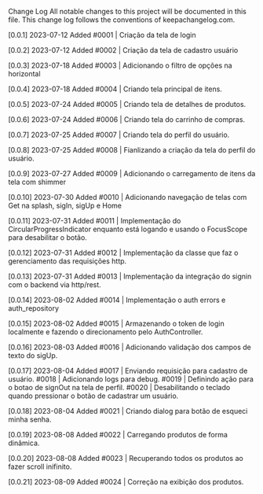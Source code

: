 Change Log
All notable changes to this project will be documented in this file. This change log follows the conventions of keepachangelog.com.

[0.0.1] 2023-07-12
Added
#0001 | Criação da tela de login

[0.0.2] 2023-07-12
Added
#0002 | Criação da tela de cadastro usuário

[0.0.3] 2023-07-18
Added
#0003 | Adicionando o filtro de opções na horizontal

[0.0.4] 2023-07-18
Added
#0004 | Criando tela principal de itens.

[0.0.5] 2023-07-24
Added
#0005 | Criando tela de detalhes de produtos.

[0.0.6] 2023-07-24
Added
#0006 | Criando tela do carrinho de compras.

[0.0.7] 2023-07-25
Added
#0007 | Criando tela do perfil do usuário.

[0.0.8] 2023-07-25
Added
#0008 | Fianlizando a criação da tela do perfil do usuário.

[0.0.9] 2023-07-27
Added
#0009 | Adicionando o carregamento de itens da tela com shimmer

[0.0.10] 2023-07-30
Added
#0010 | Adicionando navegação de telas com Get na splash, sigIn, sigUp e Home

[0.0.11] 2023-07-31
Added
#0011 | Implementação do CircularProgressIndicator enquanto está logando e usando o FocusScope para desabilitar o botão.

[0.0.12] 2023-07-31
Added
#0012 | Implementação da classe que faz o gerenciamento das requisições http.

[0.0.13] 2023-07-31
Added
#0013 | Implementação da integração do signin com o backend via http/rest.

[0.0.14] 2023-08-02
Added
#0014 | Implementação o auth errors e auth_repository

[0.0.15] 2023-08-02
Added
#0015 | Armazenando o token de login localmente e fazendo o direcionamento pelo AuthController.

[0.0.16] 2023-08-03
Added
#0016 | Adicionando validação dos campos de texto do sigUp.

[0.0.17] 2023-08-04
Added
#0017 | Enviando requisição para cadastro de usuário.
#0018 | Adicionando logs para debug.
#0019 | Definindo ação para o botao de signOut na tela de perfil.
#0020 | Desabilitando o teclado quando pressionar o botão de cadastrar um usuário.

[0.0.18] 2023-08-04
Added
#0021 | Criando dialog para botão de esqueci minha senha.

[0.0.19] 2023-08-08
Added
#0022 | Carregando produtos de forma dinâmica.

[0.0.20] 2023-08-08
Added
#0023 | Recuperando todos os produtos ao fazer scroll inifinito.

[0.0.21] 2023-08-09
Added
#0024 | Correção na exibição dos produtos.